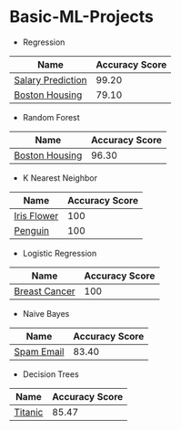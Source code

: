 ﻿# Basic-ML-Projects

- Regression

Name  | Accuracy Score
------------- | -------------
[Salary Prediction](https://github.com/imveeru/basic-ml-projects/tree/main/salary%20prediction)  | 99.20
[Boston Housing](https://github.com/imveeru/basic-ml-projects/tree/main/boston%20housing)  | 79.10

- Random Forest

Name  | Accuracy Score
------------- | -------------
[Boston Housing](https://github.com/imveeru/basic-ml-projects/tree/main/boston%20housing)  | 96.30

- K Nearest Neighbor

Name  | Accuracy Score
------------- | -------------
[Iris Flower](https://github.com/imveeru/basic-ml-projects/tree/main/Iris%20Flower)  | 100
[Penguin](https://github.com/imveeru/basic-ml-projects/tree/main/penguin)  | 100

- Logistic Regression

Name  | Accuracy Score
------------- | -------------
[Breast Cancer](https://github.com/imveeru/basic-ml-projects/tree/main/breast%20cancer%20wisconsin)  | 100

- Naive Bayes

Name  | Accuracy Score
------------- | -------------
[Spam Email](https://github.com/imveeru/basic-ml-projects/tree/main/spam%20email)  | 83.40

- Decision Trees

Name  | Accuracy Score
------------- | -------------
[Titanic](https://github.com/imveeru/basic-ml-projects/tree/main/titanic)  | 85.47
